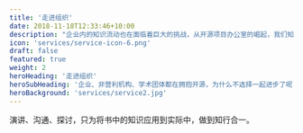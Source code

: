 ```yaml
---
title: '走进组织'
date: 2018-11-18T12:33:46+10:00
description: "企业内的知识流动也在面临着巨大的挑战，从开源项目办公室的崛起，我们知道：开源文化走进企业是刚需。"
icon: 'services/service-icon-6.png'
draft: false
featured: true
weight: 2
heroHeading: '走进组织'
heroSubHeading: '企业、非营利机构、学术团体都在拥抱开源，为什么不选择一起进步了呢？'
heroBackground: 'services/service2.jpg'
---
```


演讲、沟通、探讨，只为将书中的知识应用到实际中，做到知行合一。